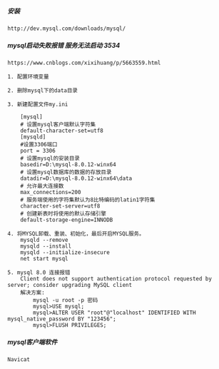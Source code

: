 ##### 安装
    http://dev.mysql.com/downloads/mysql/

##### mysql启动失败报错 服务无法启动 3534
    https://www.cnblogs.com/xixihuang/p/5663559.html
    
    1. 配置环境变量
    
    2. 删除mysql下的data目录
    
    3. 新建配置文件my.ini

        [mysql]
        # 设置mysql客户端默认字符集
        default-character-set=utf8 
        [mysqld]
        #设置3306端口
        port = 3306 
        # 设置mysql的安装目录
        basedir=D:\mysql-8.0.12-winx64
        # 设置mysql数据库的数据的存放目录
        datadir=D:\mysql-8.0.12-winx64\data
        # 允许最大连接数
        max_connections=200
        # 服务端使用的字符集默认为8比特编码的latin1字符集
        character-set-server=utf8
        # 创建新表时将使用的默认存储引擎
        default-storage-engine=INNODB
    
    4. 将MYSQL卸载、重装、初始化，最后开启MYSQL服务。
        mysqld --remove
        mysqld --install
        mysqld --initialize-insecure
        net start mysql

    5. mysql 8.0 连接报错
        Client does not support authentication protocol requested by server; consider upgrading MySQL client
        解决方案:
            mysql -u root -p 密码
            mysql>USE mysql; 
            mysql>ALTER USER "root"@"localhost" IDENTIFIED WITH mysql_native_password BY "123456"; 
            mysql>FLUSH PRIVILEGES;
    
    
##### mysql客户端软件
    Navicat
    

    
